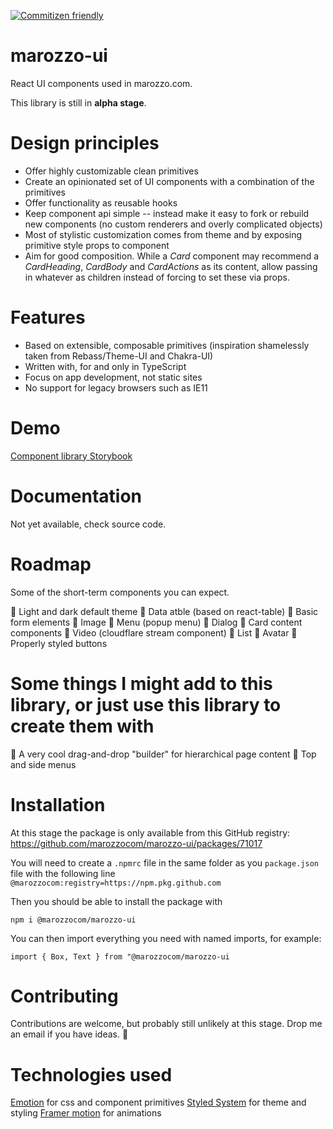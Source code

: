 [![Commitizen friendly](https://img.shields.io/badge/commitizen-friendly-brightgreen.svg)](http://commitizen.github.io/cz-cli/)

# marozzo-ui

React UI components used in marozzo.com.

This library is still in **alpha stage**.

# Design principles

- Offer highly customizable clean primitives
- Create an opinionated set of UI components with a combination of the primitives
- Offer functionality as reusable hooks
- Keep component api simple -- instead make it easy to fork or rebuild new components (no custom renderers and overly complicated objects)
- Most of stylistic customization comes from theme and by exposing primitive style props to component
- Aim for good composition. While a _Card_ component may recommend a _CardHeading_, _CardBody_ and _CardActions_ as its content, allow passing in whatever as children instead of forcing to set these via props.

# Features

- Based on extensible, composable primitives (inspiration shamelessly taken from Rebass/Theme-UI and Chakra-UI)
- Written with, for and only in TypeScript
- Focus on app development, not static sites
- No support for legacy browsers such as IE11

# Demo

[Component library Storybook](https://marozzoui.marozzo.com)

# Documentation

Not yet available, check source code.

# Roadmap

Some of the short-term components you can expect.

🔲 Light and dark default theme
🔲 Data atble (based on react-table)
🔲 Basic form elements
🔲 Image
🔲 Menu (popup menu)
🔲 Dialog
🔲 Card content components
🔲 Video (cloudflare stream component)
🔲 List
🔲 Avatar
🔲 Properly styled buttons

# Some things I might add to this library, or just use this library to create them with

🔲 A very cool drag-and-drop "builder" for hierarchical page content
🔲 Top and side menus

# Installation

At this stage the package is only available from this GitHub registry: https://github.com/marozzocom/marozzo-ui/packages/71017

You will need to create a `.npmrc` file in the same folder as you `package.json` file with the following line
`@marozzocom:registry=https://npm.pkg.github.com`

Then you should be able to install the package with

`npm i @marozzocom/marozzo-ui`

You can then import everything you need with named imports, for example:

`import { Box, Text } from "@marozzocom/marozzo-ui`

# Contributing

Contributions are welcome, but probably still unlikely at this stage. Drop me an email if you have ideas. 🙂

# Technologies used

[Emotion](https://emotion.sh/) for css and component primitives
[Styled System](https://styled-system.com/) for theme and styling
[Framer motion](https://www.framer.com/motion/) for animations
